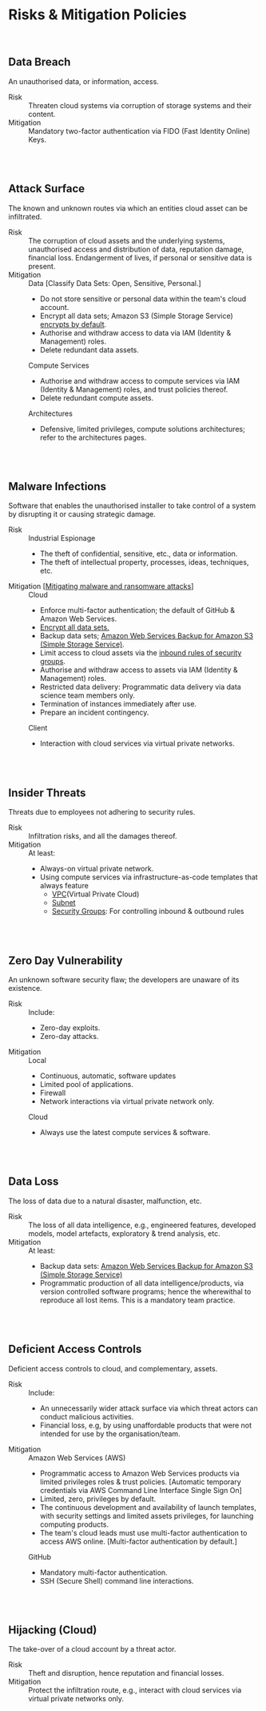 # Risks & Mitigation Policies

<br>

## Data Breach

An unauthorised data, or information, access.

<dl>
<dt>Risk</dt><dd>Threaten cloud systems via corruption of storage systems and their content.</dd>
<dt>Mitigation</dt><dd>Mandatory two-factor authentication via FIDO (Fast Identity Online) Keys.</dd>
</dl>

<br>
<br>


## Attack Surface

The known and unknown routes via which an entities cloud asset can be infiltrated.

<dl>
    <dt>Risk</dt><dd>The corruption of cloud assets and the underlying systems, unauthorised access and distribution of 
data, reputation damage, financial loss. Endangerment of lives, if personal or sensitive data is present.</dd>
    <dt>Mitigation</dt>
    <dd>    
        Data [Classify Data Sets: Open, Sensitive, Personal.]    
        <ul class="disc">
          <li class="disc">Do not store sensitive or personal data within the team's cloud account.</li>
          <li class="disc">Encrypt all data sets; Amazon S3 (Simple Storage Service) <a href="https://docs.aws.amazon.com/AmazonS3/latest/userguide/specifying-s3-encryption.html">encrypts by default</a>.</li>
          <li>Authorise and withdraw access to data via IAM (Identity &amp; Management) roles.</li><li>Delete redundant data assets.</li>
        </ul>    
        Compute Services
        <ul class="disc">
          <li class="disc">Authorise and withdraw access to compute services via IAM (Identity &amp; Management) roles, and trust policies thereof.</li>
          <li class="disc">Delete redundant compute assets.</li>
        </ul>    
        Architectures
        <ul class="disc"><li class="disc">Defensive, limited privileges, compute solutions architectures; refer to the architectures pages.</li></ul>    
    </dd>
</dl>

<br>
<br>


## Malware Infections

Software that enables the unauthorised installer to take control of a system by disrupting it or causing strategic damage.

<dl>
    <dt>Risk</dt>
    <dd>Industrial Espionage<br>
    <ul class="disc">
        <li class="disc">The theft of confidential, sensitive, etc., data or information.</li>
        <li class="disc">The theft of intellectual property, processes, ideas, techniques, etc.</li></ul>
    </dd>
    <dt>Mitigation [<a href="https://www.ncsc.gov.uk/pdfs/guidance/mitigating-malware-and-ransomware-attacks.pdf" target="_blank">Mitigating malware 
and ransomware attacks</a>]</dt>
    <dd>
      Cloud
      <ul class="disc">
          <li class="disc">Enforce multi-factor authentication; the default of GitHub &amp; Amazon Web Services.</li>
          <li class="disc"><a href="https://docs.aws.amazon.com/AmazonS3/latest/userguide/UsingEncryption.html" target="_blank">Encrypt all data sets.</a></li>
          <li class="disc">Backup data sets; <a href="https://docs.aws.amazon.com/AmazonS3/latest/userguide/backup-for-s3.html" target="_blank">Amazon Web Services Backup for Amazon S3 (Simple Storage Service)</a>.</li>
          <li class="disc">Limit access to cloud assets via the <a href="https://docs.aws.amazon.com/vpc/latest/userguide/vpc-security-groups.html" target="_blank">inbound rules of security groups</a>.</li>
          <li class="disc">Authorise and withdraw access to assets via IAM (Identity &amp; Management) roles.</li>
          <li class="disc">Restricted data delivery: Programmatic data delivery via data science team members only.</li>
          <li class="disc">Termination of instances immediately after use.</li><li>Prepare an incident contingency.</li></ul>
      Client
      <ul class="disc"><li class="disc">Interaction with cloud services via virtual private networks.</li></ul>
    </dd>
</dl>


<br>
<br>


## Insider Threats

Threats due to employees not adhering to security rules.

<dl>
    <dt>Risk</dt>
    <dd>Infiltration risks, and all the damages thereof.</dd>
    <dt>Mitigation</dt>
    <dd>At least:
      <ul class="disc">
      <li class="disc">Always-on virtual private network.</li>
      <li class="disc">Using compute services via infrastructure-as-code templates that always feature
          <ul class="disc">
          <li class="disc"><a href="https://docs.aws.amazon.com/vpc/latest/userguide/vpc-security-groups.html" target="_blank">VPC</a>(Virtual Private Cloud)</li>
          <li class="disc"><a href="https://docs.aws.amazon.com/vpc/latest/userguide/configure-subnets.html" target="_blank">Subnet</a></li>
          <li class="disc"><a href="https://docs.aws.amazon.com/vpc/latest/userguide/vpc-security-groups.html" target="_blank">Security Groups</a>: For controlling inbound &amp; outbound rules</li></ul>
      </li>
      </ul>
    </dd>
</dl>


<br>
<br>


## Zero Day Vulnerability

An unknown software security flaw; the developers are unaware of its existence.

<dl>
    <dt>Risk</dt>
    <dd>Include:<ul class="disc">
        <li class="disc">Zero-day exploits.</li>
        <li class="disc">Zero-day attacks.</li></ul></dd>
    <dt>Mitigation</dt>
    <dd>Local<ul class="disc">
        <li class="disc">Continuous, automatic, software updates</li>
        <li class="disc">Limited pool of applications.</li>
        <li class="disc">Firewall</li>
        <li class="disc">Network interactions via virtual private network only.</li></ul>
        Cloud
        <ul class="disc">
        <li class="disc">Always use the latest compute services &amp; software.</li></ul></dd>
</dl>

<br>
<br>


## Data Loss

The loss of data due to a natural disaster, malfunction, etc.

<dl>
    <dt>Risk</dt><dd>The loss of all data intelligence, e.g., engineered features, developed models, model artefacts, exploratory &amp; trend analysis, etc.</dd>
    <dt>Mitigation</dt><dd>
    At least:
    <ul class="disc">
    <li class="disc">Backup data sets: <a href="https://docs.aws.amazon.com/AmazonS3/latest/userguide/backup-for-s3.html" target="_blank">Amazon Web Services Backup for Amazon S3 (Simple Storage Service)</a></li>
    <li class="disc">Programmatic production of all data intelligence/products, via version controlled software programs; hence the wherewithal to reproduce all lost items.  This is a mandatory team practice.</li>
    </ul>
</dd>
</dl>

<br>
<br>


## Deficient Access Controls

Deficient access controls to cloud, and complementary, assets.

<dl>
  <dt>Risk</dt>
  <dd>
    Include:
    <ul class="disc">
    <li class="disc">An unnecessarily wider attack surface via which threat actors can conduct malicious activities.</li>
    <li class="disc">Financial loss, e.g, by using unaffordable products that were not intended for use by the organisation/team.</li></ul></dd>
  <dt>Mitigation</dt>
  <dd>
    Amazon Web Services (AWS)
    <ul class="disc">
    <li class="disc">Programmatic access to Amazon Web Services products via limited privileges roles &amp; trust policies. [Automatic temporary credentials via AWS Command Line Interface Single Sign On]</li>
    <li class="disc">Limited, zero, privileges by default.<br></li>
    <li class="disc">The continuous development and availability of launch templates, with security settings and limited assets privileges, for launching computing products.</li>
    <li class="disc">The team's cloud leads must use multi-factor authentication to access AWS online.  [Multi-factor authentication by default.]</li></ul>
    GitHub
    <ul class="disc"><li>Mandatory multi-factor authentication.</li><li>SSH (Secure Shell) command line interactions.</li></ul>
  </dd>
</dl>

<br>
<br>

## Hijacking (Cloud)

The take-over of a cloud account by a threat actor.

<dl>
    <dt>Risk</dt><dd>Theft and disruption, hence reputation and financial losses.</dd>
    <dt>Mitigation</dt><dd>Protect the infiltration route, e.g., interact with cloud services via virtual private networks 
only.</dd>
</dl>

<br>
<br>

<br>
<br>

<br>
<br>

<br>
<br>
